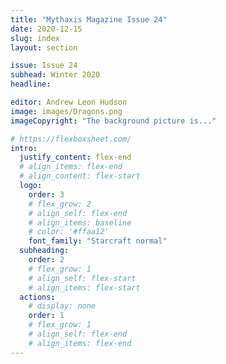 ```yaml
---
title: "Mythaxis Magazine Issue 24"
date: 2020-12-15
slug: index
layout: section

issue: Issue 24
subhead: Winter 2020
headline: 

editor: Andrew Leon Hudson
image: images/Dragons.png
imageCopyright: "The background picture is..."

# https://flexboxsheet.com/
intro:
  justify_content: flex-end
  # align_items: flex-end
  # align_content: flex-start
  logo:
    order: 3
    # flex_grow: 2
    # align_self: flex-end
    # align_items: baseline
    # color: '#ffaa12'
    font_family: "Starcraft normal"
  subheading:
    order: 2
    # flex_grow: 1
    # align_self: flex-start
    # align_items: flex-start
  actions:
    # display: none
    order: 1
    # flex_grow: 1
    # align_self: flex-end
    # align_items: flex-end
---
```


